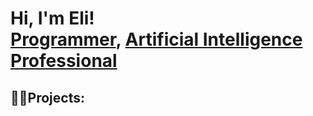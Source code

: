 <h1>Hi, I'm Eli! <br/><a href="https://github.com/EliezerKibet">Programmer</a>, <a href="https://www.linkedin.com/in/EliezerKIbet/">Artificial Intelligence Professional</a></h1>

<h2>👨‍💻Projects:</h2>


[instagram]: https://www.instagram.com/kibeet_qc/
[linkedin]: https://www.linkedin.com/in/eliezer-kibet-80217a301/

<!--
**joshmadakor1/joshmadakor1** is a ✨ _special_ ✨ repository because its `README.md` (this file) appears on your GitHub profile.

Here are some ideas to get you started:

- 🔭 I’m currently working on ...
- 🌱 I’m currently learning ...
- 👯 I’m looking to collaborate on ...
- 🤔 I’m looking for help with ...
- 💬 Ask me about ...
- 📫 How to reach me: ...
- 😄 Pronouns: ...
- ⚡ Fun fact: ...
-->
